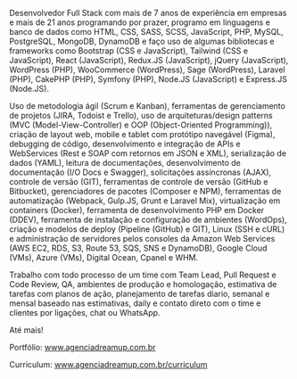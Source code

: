 Desenvolvedor Full Stack com mais de 7 anos de experiência em empresas e mais de 21 anos programando por prazer, programo em linguagens e banco de dados como HTML, CSS, SASS, SCSS, JavaScript, PHP, MySQL, PostgreSQL, MongoDB, DynamoDB e faço uso de algumas bibliotecas e frameworks como Bootstrap (CSS e JavaScript), Tailwind (CSS e JavaScript), React (JavaScript), Redux.JS (JavaScript), jQuery (JavaScript), WordPress (PHP), WooCommerce (WordPress), Sage (WordPress), Laravel (PHP), CakePHP (PHP), Symfony (PHP), Node.JS (JavaScript) e Express.JS (Node.JS).

Uso de metodologia ágil (Scrum e Kanban), ferramentas de gerenciamento de projetos (JIRA, Todoist e Trello), uso de arquiteturas/design patterns (MVC (Model-View-Controller) e OOP (Object-Oriented Programming)), criação de layout web, mobile e tablet com protótipo navegável (Figma), debugging de código, desenvolvimento e integração de APIs e WebServices (Rest e SOAP com retornos em JSON e XML), serialização de dados (YAML), leitura de documentações, desenvolvimento de documentação (I/O Docs e Swagger), solicitações assíncronas (AJAX), controle de versão (GIT), ferramentas de controle de versão (GitHub e Bitbucket), gerenciadores de pacotes (Composer e NPM), ferramentas de automatização (Webpack, Gulp.JS, Grunt e Laravel Mix), virtualização em containers (Docker), ferramenta de desenvolvimento PHP em Docker (DDEV), ferramenta de instalação e configuração de ambientes (WordOps), criação e modelos de deploy (Pipeline (GitHub) e GIT), Linux (SSH e cURL) e administração de servidores pelos consoles da Amazon Web Services (AWS EC2, RDS, S3, Route 53, SQS, SNS e DynamoDB), Google Cloud (VMs), Azure (VMs), Digital Ocean, Cpanel e WHM.

Trabalho com todo processo de um time com Team Lead, Pull Request e Code Review, QA, ambientes de produção e homologação, estimativa de tarefas com planos de ação, planejamento de tarefas diario, semanal e mensal baseado nas estimativas, daily e contato direto com o time e clientes por ligações, chat ou WhatsApp.

Até mais!

Portfólio:
www.agenciadreamup.com.br

Curriculum:
www.agenciadreamup.com.br/curriculum
